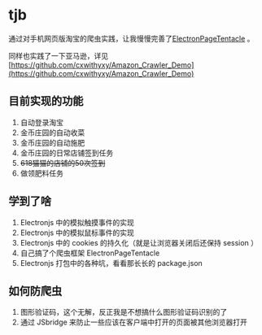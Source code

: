 # tjb

通过对手机网页版淘宝的爬虫实践，让我慢慢完善了[ElectronPageTentacle](https://github.com/cxwithyxy/ElectronPageTentacle) 。

同样也实践了一下亚马逊，详见 [https://github.com/cxwithyxy/Amazon_Crawler_Demo](https://github.com/cxwithyxy/Amazon_Crawler_Demo)



## 目前实现的功能

1. 自动登录淘宝
2. 金币庄园的自动收菜
3. 金币庄园的自动施肥
4. 金币庄园的日常店铺签到任务
5. ~~618猫猫的店铺的50次签到~~
6. 做领肥料任务



## 学到了啥

1. Electronjs 中的模拟触摸事件的实现
2. Electronjs 中的模拟鼠标事件的实现
3. Electronjs 中的 cookies 的持久化（就是让浏览器关闭后还保持 session ）
4. 自己搞了个爬虫框架 ElectronPageTentacle
5. Electronjs 打包中的各种坑，看看那长长的 package.json



## 如何防爬虫

1. 图形验证码，这个无解，反正我是不想搞什么图形验证码识别的了
2. 通过 JSbridge 来防止一些应该在客户端中打开的页面被其他浏览器打开